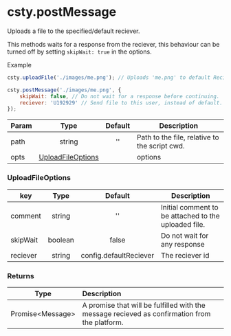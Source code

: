 # csty.postMessage

Uploads a file to the specified/default reciever.
     
This methods waits for a response from the reciever, this
behaviour can be turned off by setting `skipWait: true` in the options.

Example
```js
csty.uploadFile('./images/me.png'); // Uploads 'me.png' to default Reciever.

csty.postMessage('./images/me.png', { 
    skipWait: false, // Do not wait for a response before continuing.
    reciever: 'U192929' // Send file to this user, instead of default.
});
```
| Param | Type | Default | Description |
|-------|:-----:|:------:|--------|
|path| string | '' | Path to the file, relative to the script cwd. |
| opts | [UploadFileOptions](#uploadFileOpts) | | options |

### UploadFileOptions

| key | Type | Default |Description |
|------|:--------:|:------:| -------- |
|comment|string| '' | Initial comment to be attached to the uploaded file. |
|skipWait|boolean| false |Do not wait for any response |
|reciever |string | config.defaultReciever |The reciever id|

### Returns

| Type | Description |
| -----| :-----------|
|Promise\<Message\>|A promise that will be fulfilled with the message recieved as confirmation from the platform.|